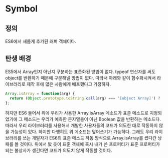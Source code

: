 # Symbol

## 정의
ES6에서 새롭게 추가된 래퍼 객체이다.

## 탄생 배경
ES5에서 Array인지 아닌지 구분하는 표준화된 방법이 없다. typeof 연산자를 써도 object를 반환하기 때문에 구분해낼 방법이 없다. 따라서 아래와 같이 함수화시켜서 라이브러리로 제작 후에 많은 사람에게 배포했다고 가정하자.

```javascript
Array.isArray = function(arg) {
  return (Object.prototype.toString.call(arg) === '[object Array]') ? 'true-String' : 'false-String';
};
```

하지만 ES6 들어서 위에 우리가 사용한 Array.isArray 메소드가 표준 메소드로 지정되었기에 그 메소드는 우리가 예측한 문자열들이 아닌 Boolean 값을 반환하는 메소드다. 따라서 우리 라이브러리를 사용해서 개발한 사용자들의 코드가 의도한 대로 작동하지 않을 가능성이 있다. 하지만 다행히도 위 메소드는 덮어쓰기가 가능하다. 그래도 우리 라이브러리를 쓰는 개발자가 ES6의 표준 메소드 작동 방식으로 Array.isArray를 썼다간 낭패를 볼 것이다. 위에서 봤 듯이 표준 객체에 혹시 내가 쓴 프로퍼티가 표준 프로퍼티가 되는 불상사가 생긴다면 코드가 의도치 않게 작동할 것이다.